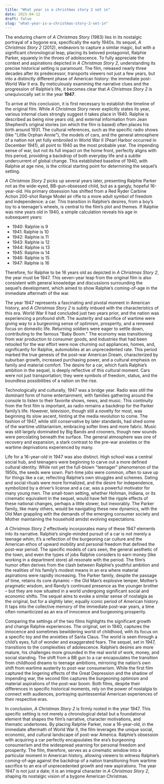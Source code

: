 ```yaml
---
title: "What year is a christmas story 2 set in"
date: 2025-04-12
draft: false
slug: "what-year-is-a-christmas-story-2-set-in" 
---
```


The enduring charm of *A Christmas Story* (1983) lies in its nostalgic portrayal of a bygone era, specifically the early 1940s. Its sequel, *A Christmas Story 2* (2012), endeavors to capture a similar magic, but with a significant chronological leap, placing its beloved protagonist, Ralphie Parker, squarely in the throes of adolescence. To fully appreciate the context and aspirations depicted in *A Christmas Story 2*, understanding its precise historical setting is paramount. The film, released nearly three decades after its predecessor, transports viewers not just a few years, but into a distinctly different phase of American history: the immediate post-World War II era. By meticulously examining the narrative clues and the progression of Ralphie’s life, it becomes clear that *A Christmas Story 2* is unequivocally set in the year **1947**.

To arrive at this conclusion, it is first necessary to establish the timeline of the original film. While *A Christmas Story* never explicitly states its year, various internal clues strongly suggest it takes place in 1940. Ralphie is described as being nine years old, and external information from Jean Shepherd’s original stories (on which the film is based) often places his birth around 1931. The cultural references, such as the specific radio shows (like "Little Orphan Annie"), the models of cars, and the general atmosphere of a nation not yet fully embroiled in World War II (Pearl Harbor occurred in December 1941), all point to 1940 as the most probable year. The impending sense of war, but not its full impact on the home front, perfectly aligns with this period, providing a backdrop of both everyday life and a subtle undercurrent of global change. This established baseline of 1940, with Ralphie at age nine, is the critical starting point for determining the sequel’s setting.

*A Christmas Story 2* picks up several years later, presenting Ralphie Parker not as the wide-eyed, BB-gun-obsessed child, but as a gangly, hopeful 16-year-old. His primary obsession has shifted from a Red Ryder Carbine Action 200-shot Range Model air rifle to a more adult symbol of freedom and independence: a car. This transition in Ralphie’s desires, from a boy’s toy to a teenager’s wheels, is central to the film’s plot and themes. If Ralphie was nine years old in 1940, a simple calculation reveals his age in subsequent years:

* 1940: Ralphie is 9
* 1941: Ralphie is 10
* 1942: Ralphie is 11
* 1943: Ralphie is 12
* 1944: Ralphie is 13
* 1945: Ralphie is 14
* 1946: Ralphie is 15
* 1947: Ralphie is 16

Therefore, for Ralphie to be 16 years old as depicted in *A Christmas Story 2*, the year must be 1947. This seven-year leap from the original film is also consistent with general knowledge and discussions surrounding the sequel’s development, which aimed to show Ralphie’s coming-of-age in the immediate aftermath of the war.

The year 1947 represents a fascinating and pivotal moment in American history, and *A Christmas Story 2* is subtly imbued with the characteristics of this era. World War II had concluded just two years prior, and the nation was experiencing a profound shift. The austerity and sacrifice of wartime were giving way to a burgeoning sense of optimism, prosperity, and a renewed focus on domestic life. Returning soldiers were eager to settle down, contributing to the famous "Baby Boom." The economy was transitioning from war production to consumer goods, and industries that had been retooled for the war effort were now churning out appliances, homes, and, significantly for Ralphie, automobiles at an unprecedented rate. This period marked the true genesis of the post-war American Dream, characterized by suburban growth, increased purchasing power, and a cultural emphasis on family and material comfort. The desire for a car, which fuels Ralphie’s ambition in the sequel, is deeply reflective of this cultural moment. Cars were not just transportation; they were symbols of freedom, status, and the boundless possibilities of a nation on the rise.

Technologically and culturally, 1947 was a bridge year. Radio was still the dominant form of home entertainment, with families gathering around the console to listen to their favorite shows, news, and music. This continuity from the first film is important, as radio remains a backdrop for the Parker family’s life. However, television, though still a novelty for most, was beginning its slow ascent, hinting at the media revolution to come. The fashion of 1947, while still conservative by later standards, had shed some of the wartime utilitarianism, embracing softer lines and more fabric. Music was still largely dominated by Big Bands and crooners, though new sounds were percolating beneath the surface. The general atmosphere was one of recovery and expansion, a stark contrast to the pre-war anxieties or the wartime deprivations experienced by many.

Life for a 16-year-old in 1947 was also distinct. High school was a central social hub, and teenagers were beginning to carve out a more defined cultural identity. While not yet the full-blown "teenager" phenomenon of the 1950s, the seeds were sown. Part-time jobs were common, often to save up for things like a car, reflecting Ralphie’s own struggles and schemes. Dating and social rituals were more formalized, and the desire for independence, symbolized by a driver’s license and a car, was a powerful motivator for many young men. The small-town setting, whether Hohman, Indiana, or its cinematic equivalent in the sequel, would have felt the ripple effects of these national changes, perhaps a little slower, but inexorably. The Parker family, like many others, would be navigating these new dynamics, with the Old Man grappling with the demands of the emerging consumer society and Mother maintaining the household amidst evolving expectations.

*A Christmas Story 2* effectively incorporates many of these 1947 elements into its narrative. Ralphie’s single-minded pursuit of a car is not merely a teenage whim; it’s a reflection of the burgeoning car culture and the American ethos of upward mobility and personal freedom that defined the post-war period. The specific models of cars seen, the general aesthetic of the town, and even the types of jobs Ralphie considers to earn money (like working in a department store) all resonate with the period. The film’s humor often derives from the clash between Ralphie’s youthful ambition and the realities of his family’s modest means in an era where material aspirations were rapidly increasing. The Parker family, despite the passage of time, retains its core dynamic – the Old Man’s explosive temper, Mother’s pragmatic wisdom, and Randy’s continued presence as the younger brother – but they are now situated in a world undergoing significant social and economic shifts. The sequel aims to evoke a similar sense of nostalgia as the original, but for a slightly later, equally iconic period of American history. It taps into the collective memory of the immediate post-war years, a time often romanticized as an era of innocence and burgeoning prosperity.

Comparing the settings of the two films highlights the significant growth and change Ralphie experiences. The original, set in 1940, captures the innocence and sometimes bewildering world of childhood, with its focus on a specific toy and the anxieties of Santa Claus. The world is seen through a child’s eyes, full of wonder and exaggerated fears. The sequel, set in 1947, transitions to the complexities of adolescence. Ralphie’s desires are more mature, his challenges more grounded in the real world of work, money, and social standing. The shift from a BB gun to a car encapsulates the transition from childhood dreams to teenage ambitions, mirroring the nation’s own shift from wartime austerity to post-war consumerism. While the first film captured the lingering effects of the Great Depression and the shadow of impending war, the second film captures the burgeoning optimism and material aspirations of the post-war boom. Both films, despite their differences in specific historical moments, rely on the power of nostalgia to connect with audiences, portraying quintessential American experiences of their respective eras.

In conclusion, *A Christmas Story 2* is firmly rooted in the year 1947. This specific setting is not merely a chronological detail but a foundational element that shapes the film’s narrative, character motivations, and thematic undertones. By placing Ralphie Parker, now a 16-year-old, in the immediate aftermath of World War II, the film leverages the unique social, economic, and cultural landscape of post-war America. Ralphie’s obsession with acquiring a car perfectly encapsulates the era’s burgeoning consumerism and the widespread yearning for personal freedom and prosperity. The film, therefore, serves as a cinematic window into a particular moment in American history, allowing viewers to witness Ralphie’s coming-of-age against the backdrop of a nation transitioning from wartime sacrifice to an era of unprecedented growth and new aspirations. The year 1947 is not just a date; it is an integral character in *A Christmas Story 2*, shaping its nostalgic vision of a bygone American Christmas.